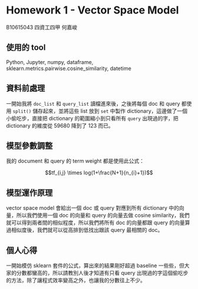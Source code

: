 # Homework 1 - Vector Space Model
B10615043 四資工四甲 何嘉峻

## 使用的 tool
Python, Jupyter, numpy, dataframe, sklearn.metrics.pairwise.cosine_similarity, datetime

## 資料前處理

一開始我將 `doc_list` 和  `query_list` 讀檔進來後，之後將每個 doc 和 query 都使用 `split()` 儲存起來，並將這些 list 放到 `set` 中製作 dictionary，這邊做了一個小偷吃步，直接把 dictionary 的範圍縮小到只看所有 `query` 出現過的字，把 dictionary 的維度從 59680 降到了 123 而已。

## 模型參數調整

我的 document 和 query 的 term weight 都是使用此公式：

$$tf_{i,j} \times log(1+\frac{N+1}{n_{i}+1})$$


## 模型運作原理

vector space model 會給出一個 doc 或 query 對應到所有 dictionary 中的向量，所以我們使用一個 doc 的向量和 query 的向量去做 cosine similarity，我們就可以得到兩者間的相似程度，所以我們將所有 doc 的向量都跟 query 的向量算過相似度後，我們就可以從高排到低找出跟該 query 最相關的 doc。

## 個人心得

一開始模仿 sklearn 套件的公式，算出來的結果剛好超過 baseline 一些些，但大家的分數都蠻高的，所以請教別人後才知道有只看 query 出現過的字這個偷吃步的方法，除了讓程式效率變高之外，也讓我的分數往上不少。

<script type="text/javascript"
  src="http://cdn.mathjax.org/mathjax/latest/MathJax.js?config=TeX-AMS-MML_HTMLorMML">
</script>